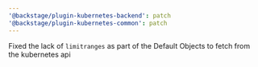 ```yaml
---
'@backstage/plugin-kubernetes-backend': patch
'@backstage/plugin-kubernetes-common': patch
---
```


Fixed the lack of `limitranges` as part of the Default Objects to fetch from the kubernetes api
